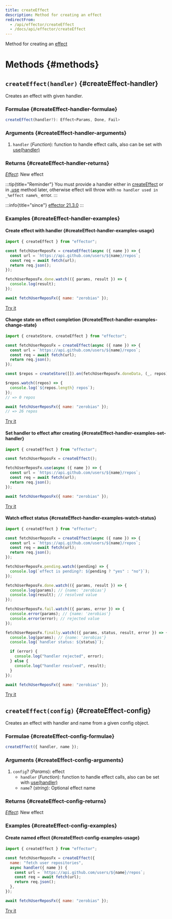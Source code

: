 ```yaml
---
title: createEffect
description: Method for creating an effect
redirectFrom:
  - /api/effector/createEffect
  - /docs/api/effector/createEffect
---
```


Method for creating an [effect](/en/api/effector/Effect)

# Methods {#methods}

## `createEffect(handler)` {#createEffect-handler}

Creates an effect with given handler.

### Formulae {#createEffect-handler-formulae}

```typescript
createEffect(handler?): Effect<Params, Done, Fail>
```

### Arguments {#createEffect-handler-arguments}

1. `handler` (_Function_): function to handle effect calls, also can be set with [use(handler)](/en/api/effector/Effect#use-handler)

### Returns {#createEffect-handler-returns}

[_Effect_](/en/api/effector/Effect): New effect

:::tip{title="Reminder"}
You must provide a handler either in [createEffect](/en/api/effector/createEffect) or in [.use](/en/api/effector/Effect#use-handler) method later, otherwise effect will throw with `no handler used in _%effect name%_` error.
:::

:::info{title="since"}
[effector 21.3.0](https://changelog.effector.dev/#effector-21-3-0)
:::

### Examples {#createEffect-handler-examples}

#### Create effect with handler {#createEffect-handler-examples-usage}

```js
import { createEffect } from "effector";

const fetchUserReposFx = createEffect(async ({ name }) => {
  const url = `https://api.github.com/users/${name}/repos`;
  const req = await fetch(url);
  return req.json();
});

fetchUserReposFx.done.watch(({ params, result }) => {
  console.log(result);
});

await fetchUserReposFx({ name: "zerobias" });
```

[Try it](https://share.effector.dev/7K23rdej)

#### Change state on effect completion {#createEffect-handler-examples-change-state}

```js
import { createStore, createEffect } from "effector";

const fetchUserReposFx = createEffect(async ({ name }) => {
  const url = `https://api.github.com/users/${name}/repos`;
  const req = await fetch(url);
  return req.json();
});

const $repos = createStore([]).on(fetchUserReposFx.doneData, (_, repos) => repos);

$repos.watch((repos) => {
  console.log(`${repos.length} repos`);
});
// => 0 repos

await fetchUserReposFx({ name: "zerobias" });
// => 26 repos
```

[Try it](https://share.effector.dev/uAJFC1XM)

#### Set handler to effect after creating {#createEffect-handler-examples-set-handler}

```js
import { createEffect } from "effector";

const fetchUserReposFx = createEffect();

fetchUserReposFx.use(async ({ name }) => {
  const url = `https://api.github.com/users/${name}/repos`;
  const req = await fetch(url);
  return req.json();
});

await fetchUserReposFx({ name: "zerobias" });
```

[Try it](https://share.effector.dev/e1QPH9Uq)

#### Watch effect status {#createEffect-handler-examples-watch-status}

```js
import { createEffect } from "effector";

const fetchUserReposFx = createEffect(async ({ name }) => {
  const url = `https://api.github.com/users/${name}/repos`;
  const req = await fetch(url);
  return req.json();
});

fetchUserReposFx.pending.watch((pending) => {
  console.log(`effect is pending?: ${pending ? "yes" : "no"}`);
});

fetchUserReposFx.done.watch(({ params, result }) => {
  console.log(params); // {name: 'zerobias'}
  console.log(result); // resolved value
});

fetchUserReposFx.fail.watch(({ params, error }) => {
  console.error(params); // {name: 'zerobias'}
  console.error(error); // rejected value
});

fetchUserReposFx.finally.watch(({ params, status, result, error }) => {
  console.log(params); // {name: 'zerobias'}
  console.log(`handler status: ${status}`);

  if (error) {
    console.log("handler rejected", error);
  } else {
    console.log("handler resolved", result);
  }
});

await fetchUserReposFx({ name: "zerobias" });
```

[Try it](https://share.effector.dev/LeurvtYA)

## `createEffect(config)` {#createEffect-config}

Creates an effect with handler and name from a given config object.

### Formulae {#createEffect-config-formulae}

```typescript
createEffect({ handler, name });
```

### Arguments {#createEffect-config-arguments}

1. `config`? (_Params_): effect
   - `handler` (_Function_): function to handle effect calls, also can be set with [use(handler)](#use)
   - `name`? (_string_): Optional effect name

### Returns {#createEffect-config-returns}

[_Effect_](/en/api/effector/Effect): New effect

### Examples {#createEffect-config-examples}

#### Create named effect {#createEffect-config-examples-usage}

```js
import { createEffect } from "effector";

const fetchUserReposFx = createEffect({
  name: "fetch user repositories",
  async handler({ name }) {
    const url = `https://api.github.com/users/${name}/repos`;
    const req = await fetch(url);
    return req.json();
  },
});

await fetchUserReposFx({ name: "zerobias" });
```

[Try it](https://share.effector.dev/GynSzKee)
